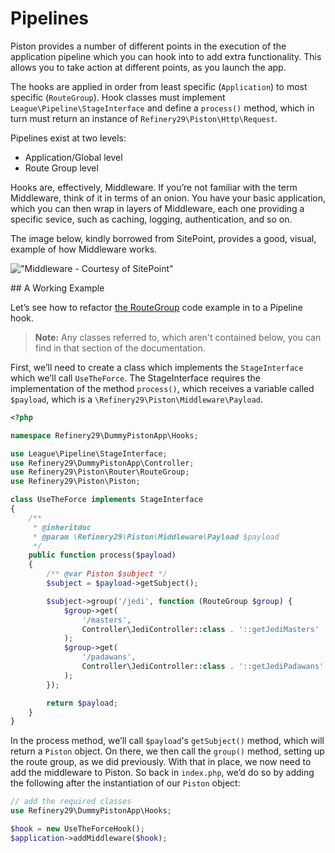 # Pipelines

Piston provides a number of different points in the execution of the application pipeline which you can hook into to add extra functionality. This allows you to take action at different points, as you launch the app.

The hooks are applied in order from least specific (`Application`) to most specific (`RouteGroup`). Hook classes must implement `League\Pipeline\StageInterface` and define a `process()` method, which in turn must return an instance of `Refinery29\Piston\Http\Request`.

Pipelines exist at two levels:

- Application/Global level
- Route Group level

Hooks are, effectively, Middleware. If you’re not familiar with the term Middleware, think of it in terms of an onion. You have your basic application, which you can then wrap in layers of Middleware, each one providing a specific sevice, such as caching, logging, authentication, and so on.

The image below, kindly borrowed from SitePoint, provides a good, visual, example of how Middleware works.

!["Middleware - Courtesy of SitePoint"](http://dab1nmslvvntp.cloudfront.net/wp-content/uploads/2013/02/middleware.jpg)

## A Working Example

Let’s see how to refactor [the RouteGroup](./piston.route.group.md) code example in to a Pipeline hook.

> **Note:** Any classes referred to, which aren't contained below, you can find in that section of the documentation.

First, we’ll need to create a class which implements the `StageInterface` which we’ll call `UseTheForce`. The StageInterface requires the implementation of the method `process()`, which receives a variable called `$payload`, which is a `\Refinery29\Piston\Middleware\Payload`.

```php
<?php

namespace Refinery29\DummyPistonApp\Hooks;

use League\Pipeline\StageInterface;
use Refinery29\DummyPistonApp\Controller;
use Refinery29\Piston\Router\RouteGroup;
use Refinery29\Piston\Piston;

class UseTheForce implements StageInterface
{
    /**
     * @inheritdoc
     * @param \Refinery29\Piston\Middleware\Payload $payload
     */
    public function process($payload)
    {
        /** @var Piston $subject */
        $subject = $payload->getSubject();

        $subject->group('/jedi', function (RouteGroup $group) {
            $group->get(
                '/masters',
                Controller\JediController::class . '::getJediMasters'
            );
            $group->get(
                '/padawans',
                Controller\JediController::class . '::getJediPadawans'
            );
        });

        return $payload;
    }
}
```

In the process method, we’ll call `$payload`'s `getSubject()` method, which will return a `Piston` object. On there, we then call the `group()` method, setting up the route group, as we did previously. With that in place, we now need to add the middleware to Piston. So back in `index.php`, we’d do so by adding the following after the instantiation of our `Piston` object:

```php
// add the required classes
use Refinery29\DummyPistonApp\Hooks;

$hook = new UseTheForceHook();
$application->addMiddleware($hook);
```

